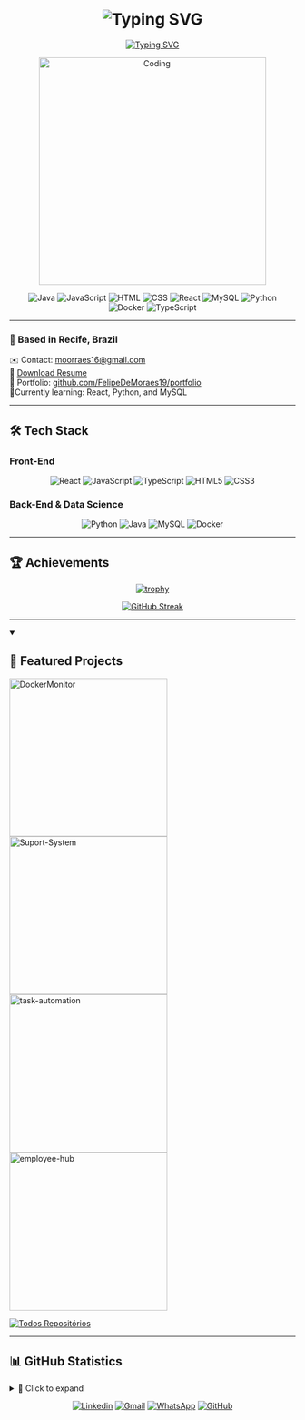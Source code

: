 <h1 align="center"> 
  <img src="https://readme-typing-svg.demolab.com?font=Fira+Code&pause=1000&color=FF5370&center=true&vCenter=true&width=435&lines=Hello%2C+I'm+Felipe+de+Moraes;Data+Science+%26+Full+Stack+Developer;Welcome+to+my+profile!" alt="Typing SVG" />
</h1>

<p align="center">
  <a href="https://git.io/typing-svg">
    <img src="https://readme-typing-svg.demolab.com?font=Fira+Code&size=24&duration=4000&pause=1000&color=FF5370&center=true&vCenter=true&width=435&lines=Computer+Science+Student;Open+Source+Enthusiast" alt="Typing SVG" />
  </a>
</p>

<div align="center"><img align="center" alt="Coding" width="400" src="https://raw.githubusercontent.com/hasibul-hasan-shuvo/hasibul-hasan-shuvo/main/images/coding-boy.gif"></img></div>

<div align="center">
  
![Java](https://img.shields.io/badge/Java-Intermediate-ED8B00?logo=openjdk&logoColor=white)
![JavaScript](https://img.shields.io/badge/JavaScript-Intermediate-F7DF1E?logo=javascript&logoColor=white)
![HTML](https://img.shields.io/badge/HTML-Advanced-E34F26?logo=html5&logoColor=white)
![CSS](https://img.shields.io/badge/CSS-Advanced-1572B6?logo=css3&logoColor=white)
![React](https://img.shields.io/badge/React-Intermediate-61DAFB?logo=react&logoColor=white)
![MySQL](https://img.shields.io/badge/MySQL-Intermediate-4479A1?logo=mysql&logoColor=white)
![Python](https://img.shields.io/badge/Python-Advanced-3776AB?logo=python&logoColor=white)
![Docker](https://img.shields.io/badge/Docker-Beginner-2496ED?logo=docker&logoColor=white)
![TypeScript](https://img.shields.io/badge/TypeScript-Beginner-2496ED?logo=typescript&logoColor=white)


</div>

---

### 📍 Based in Recife, Brazil 
✉️ Contact: [moorraes16@gmail.com](mailto:moorraes16@gmail.com)  
📄 [Download Resume](https://drive.google.com/file/d/1vC9mcA0-iw0_S2aedeiJwGTUPg-4oBAJ/view?usp=drive_link)  
🚀 Portfolio: [github.com/FelipeDeMoraes19/portfolio](https://github.com/FelipeDeMoraes19/portfolio)  
🧠Currently learning: React, Python, and MySQL  

---

## 🛠️ Tech Stack

### Front-End
<div align="center">
  
![React](https://img.shields.io/badge/React-20232A?style=for-the-badge&logo=react&logoColor=61DAFB)
![JavaScript](https://img.shields.io/badge/JavaScript-F7DF1E?style=for-the-badge&logo=javascript&logoColor=black)
![TypeScript](https://img.shields.io/badge/TypeScript-007ACC?style=for-the-badge&logo=typescript&logoColor=white)
![HTML5](https://img.shields.io/badge/HTML5-E34F26?style=for-the-badge&logo=html5&logoColor=white)
![CSS3](https://img.shields.io/badge/CSS3-1572B6?style=for-the-badge&logo=css3&logoColor=white)

</div>

### Back-End & Data Science
<div align="center">
  
![Python](https://img.shields.io/badge/Python-3776AB?style=for-the-badge&logo=python&logoColor=white)
![Java](https://img.shields.io/badge/Java-ED8B00?style=for-the-badge&logo=openjdk&logoColor=white)
![MySQL](https://img.shields.io/badge/MySQL-005C84?style=for-the-badge&logo=mysql&logoColor=white)
![Docker](https://img.shields.io/badge/Docker-2496ED?style=for-the-badge&logo=docker&logoColor=white)

</div>

--- 

## 🏆 Achievements
<div align="center">
  
[![trophy](https://github-profile-trophy.vercel.app/?username=FelipeDeMoraes19&theme=radical&title=Commits,Followers,Repositories,Experience&row=1&column=4)](https://github.com/ryo-ma/github-profile-trophy)

[![GitHub Streak](https://streak-stats.demolab.com/?user=FelipeDeMoraes19&theme=radical&fire=689D6A&currStreakNum=689D6A)](https://git.io/streak-stats)

</div>

---

<details open> 
  <summary><h2>🚀 Featured Projects</h2></summary>

  <!-- Cards usando GitHub Readme Stats -->
  <p align="left">
    <a href="https://github.com/FelipeDeMoraes19/DockerMonitor"><img width="278" src="https://github-readme-stats.vercel.app/api/pin/?username=FelipeDeMoraes19&repo=DockerMonitor&theme=radical&hide_border=true&bg_color=1d2021&title_color=689D6A&icon_color=fe8019&show_icons=true" alt="DockerMonitor"></a>
    <a href="https://github.com/FelipeDeMoraes19/Suport-System"><img width="278" src="https://github-readme-stats.vercel.app/api/pin/?username=FelipeDeMoraes19&repo=Suport-System&theme=radical&hide_border=true&bg_color=1d2021&title_color=689D6A&icon_color=fe8019&show_icons=true" alt="Suport-System"></a>
    <a href="https://github.com/FelipeDeMoraes19/task-automation"><img width="278" src="https://github-readme-stats.vercel.app/api/pin/?username=FelipeDeMoraes19&repo=task-automation&theme=radical&hide_border=true&bg_color=1d2021&title_color=689D6A&icon_color=fe8019&show_icons=true" alt="task-automation"></a>
    <a href="https://github.com/FelipeDeMoraes19/employee-hub"><img width="278" src="https://github-readme-stats.vercel.app/api/pin/?username=FelipeDeMoraes19&repo=employee-hub&theme=radical&hide_border=true&bg_color=1d2021&title_color=689D6A&icon_color=fe8019&show_icons=true" alt="employee-hub"></a>
  </p>

  <a href="https://github.com/FelipeDeMoraes19?tab=repositories&sort=stargazers"><img alt="Todos Repositórios" title="Ver todos os projetos" src="https://custom-icon-badges.demolab.com/badge/-Ver%20Todos%20Projetos-689D6A?style=for-the-badge&logoColor=white&logo=repo"/></a>
</details>

---

## 📊 GitHub Statistics

<details>
<summary>📌 Click to expand</summary>

<div align="center">

### 🔹 Key Stats
<div style="display: flex; gap: 1rem; justify-content: center; flex-wrap: wrap;">
  
![Linguagens Mais Usadas](https://github-readme-stats.vercel.app/api/top-langs/?username=FelipeDeMoraes19&layout=compact&theme=radical&langs_count=6)
![Estatísticas GitHub](https://awesome-github-stats.azurewebsites.net/user-stats/FelipeDeMoraes19?theme=radical&cardType=rank)

</div>

---

### 📌 Language Distribution

![Repositórios por Linguagem](http://github-profile-summary-cards.vercel.app/api/cards/repos-per-language?username=FelipeDeMoraes19&theme=radical)
![Linguagem Mais Usada por Commits](http://github-profile-summary-cards.vercel.app/api/cards/most-commit-language?username=FelipeDeMoraes19&theme=radical)

---

### 🚀 Recent Activity

![Gráfico de Atividade](https://github-readme-activity-graph.vercel.app/graph?username=FelipeDeMoraes19&theme=react-dark&hide_border=true&area=true&color=689D6A)

---

<div align="center" style="margin: 2rem 0; padding: 1rem; background: #1d2021; border-radius: 8px; border: 1px solid #689d6a">
  <em>🛑 "Most Used Languages" are just a metric of the languages present in my public code and do not reflect experience or skill level 🛑 </em>
</div>

</div>

</details>


<div align="center">
  
[![Linkedin](https://img.shields.io/badge/-LinkedIn-0077B5?style=for-the-badge&logo=linkedin&logoColor=white)](https://www.linkedin.com/in/fmoraesg/)
[![Gmail](https://img.shields.io/badge/-Gmail-D14836?style=for-the-badge&logo=gmail&logoColor=white)](mailto:moorraes16@gmail.com)
[![WhatsApp](https://img.shields.io/badge/-WhatsApp-25D366?style=for-the-badge&logo=whatsapp&logoColor=white)](https://wa.me/5581973009881)
[![GitHub](https://img.shields.io/badge/-GitHub-181717?style=for-the-badge&logo=github&logoColor=white)](https://github.com/FelipeDeMoraes19)

</div>
